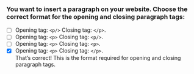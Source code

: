 ### You want to insert a paragraph on your website. Choose the correct format for the opening and closing paragraph tags:

- [ ] Opening tag: `<p/>` Closing tag: `</p>`.
- [ ] Opening tag: `<p>` Closing tag: `<p/>`.
- [ ] Opening tag: `<p>` Closing tag: `<p>`.
- [x] Opening tag: `<p>` Closing tag: `</p>`. <br>
      That’s correct! This is the format required for opening and closing paragraph tags.
